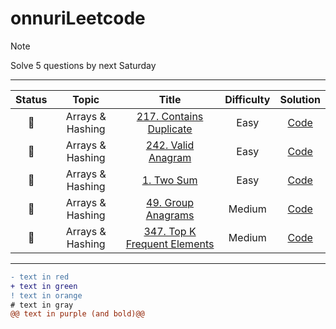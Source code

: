 # onnuriLeetcode
> [!NOTE]
> Solve 5 questions by next Saturday

-------------------------------------------------------------------------------
| Status | Topic | Title | Difficulty | Solution |
| :---: | :---: | :---: | :---: | :---: |
| :black_square_button: | Arrays & Hashing | [217. Contains Duplicate](https://leetcode.com/problems/contains-duplicate/description)|  Easy | [Code]() |
| :black_square_button: | Arrays & Hashing | [242. Valid Anagram](https://leetcode.com/problems/valid-anagram/description/)| Easy | [Code]() |
| :black_square_button: | Arrays & Hashing | [1. Two Sum](https://leetcode.com/problems/two-sum/description/)| Easy | [Code]() |
| :black_square_button: | Arrays & Hashing | [49. Group Anagrams](https://leetcode.com/problems/group-anagrams/description/)| Medium | [Code]() |
| :black_square_button: | Arrays & Hashing | [347. Top K Frequent Elements](https://leetcode.com/problems/top-k-frequent-elements/description/)| Medium | [Code]() |
-------------------------------------------------------------------------------
```diff
- text in red
+ text in green
! text in orange
# text in gray
@@ text in purple (and bold)@@
